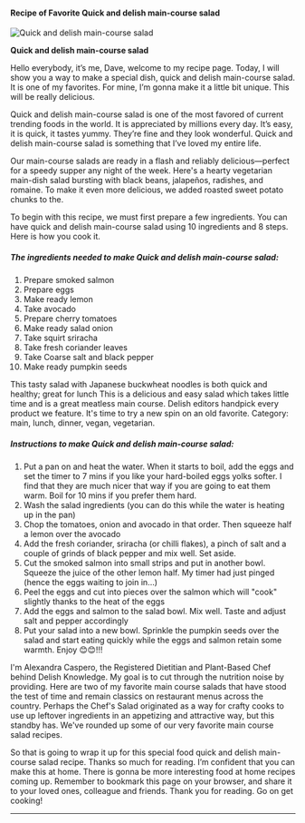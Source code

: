             

#### Recipe of Favorite Quick and delish main-course salad

![Quick and delish main-course salad](https://img-global.cpcdn.com/recipes/ce2801e854d85185/751x532cq70/quick-and-delish-main-course-salad-recipe-main-photo.jpg)

**Quick and delish main-course salad**

Hello everybody, it’s me, Dave, welcome to my recipe page. Today, I will show you a way to make a special dish, quick and delish main-course salad. It is one of my favorites. For mine, I’m gonna make it a little bit unique. This will be really delicious.

Quick and delish main-course salad is one of the most favored of current trending foods in the world. It is appreciated by millions every day. It’s easy, it is quick, it tastes yummy. They’re fine and they look wonderful. Quick and delish main-course salad is something that I’ve loved my entire life.

Our main-course salads are ready in a flash and reliably delicious—perfect for a speedy supper any night of the week. Here's a hearty vegetarian main-dish salad bursting with black beans, jalapeños, radishes, and romaine. To make it even more delicious, we added roasted sweet potato chunks to the.

To begin with this recipe, we must first prepare a few ingredients. You can have quick and delish main-course salad using 10 ingredients and 8 steps. Here is how you cook it.

##### The ingredients needed to make Quick and delish main-course salad:

1.  Prepare smoked salmon
2.  Prepare eggs
3.  Make ready lemon
4.  Take avocado
5.  Prepare cherry tomatoes
6.  Make ready salad onion
7.  Take squirt sriracha
8.  Take fresh coriander leaves
9.  Take Coarse salt and black pepper
10.  Make ready pumpkin seeds

This tasty salad with Japanese buckwheat noodles is both quick and healthy; great for lunch This is a delicious and easy salad which takes little time and is a great meatless main course. Delish editors handpick every product we feature. It's time to try a new spin on an old favorite. Category: main, lunch, dinner, vegan, vegetarian.

##### Instructions to make Quick and delish main-course salad:

1.  Put a pan on and heat the water. When it starts to boil, add the eggs and set the timer to 7 mins if you like your hard-boiled eggs yolks softer. I find that they are much nicer that way if you are going to eat them warm. Boil for 10 mins if you prefer them hard.
2.  Wash the salad ingredients (you can do this while the water is heating up in the pan)
3.  Chop the tomatoes, onion and avocado in that order. Then squeeze half a lemon over the avocado
4.  Add the fresh coriander, sriracha (or chilli flakes), a pinch of salt and a couple of grinds of black pepper and mix well. Set aside.
5.  Cut the smoked salmon into small strips and put in another bowl. Squeeze the juice of the other lemon half. My timer had just pinged (hence the eggs waiting to join in…)
6.  Peel the eggs and cut into pieces over the salmon which will "cook" slightly thanks to the heat of the eggs
7.  Add the eggs and salmon to the salad bowl. Mix well. Taste and adjust salt and pepper accordingly
8.  Put your salad into a new bowl. Sprinkle the pumpkin seeds over the salad and start eating quickly while the eggs and salmon retain some warmth. Enjoy 😊😊!!!

I'm Alexandra Caspero, the Registered Dietitian and Plant-Based Chef behind Delish Knowledge. My goal is to cut through the nutrition noise by providing. Here are two of my favorite main course salads that have stood the test of time and remain classics on restaurant menus across the country. Perhaps the Chef's Salad originated as a way for crafty cooks to use up leftover ingredients in an appetizing and attractive way, but this standby has. We've rounded up some of our very favorite main course salad recipes.

So that is going to wrap it up for this special food quick and delish main-course salad recipe. Thanks so much for reading. I’m confident that you can make this at home. There is gonna be more interesting food at home recipes coming up. Remember to bookmark this page on your browser, and share it to your loved ones, colleague and friends. Thank you for reading. Go on get cooking!

* * *